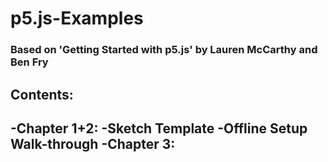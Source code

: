 # p5.js-Examples
### Based on 'Getting Started with p5.js' by Lauren McCarthy and Ben Fry

## Contents:
-Chapter 1+2:
  -Sketch Template
  -Offline Setup Walk-through
-Chapter 3:
  -

